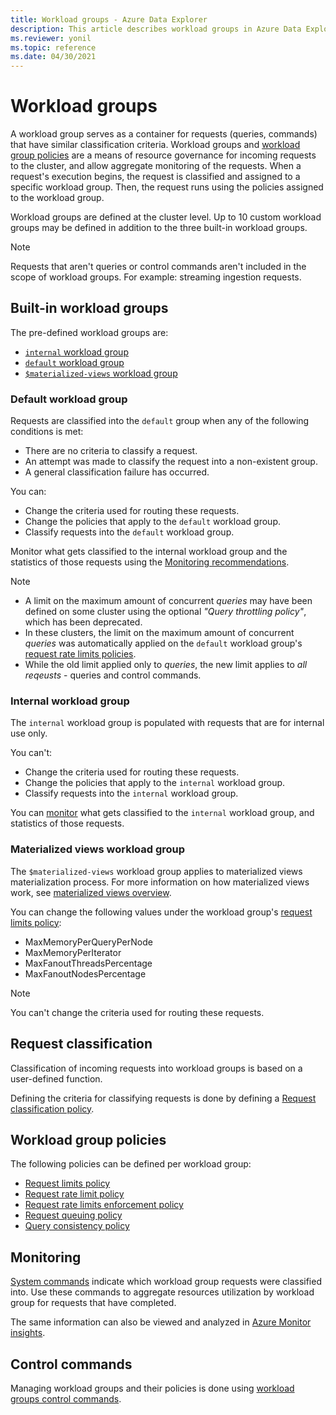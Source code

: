 ```yaml
---
title: Workload groups - Azure Data Explorer
description: This article describes workload groups in Azure Data Explorer.
ms.reviewer: yonil
ms.topic: reference
ms.date: 04/30/2021
---
```

# Workload groups

A workload group serves as a container for requests (queries, commands) that have similar classification criteria. Workload groups and [workload group policies](#workload-group-policies) are a means of resource governance for incoming requests to the cluster, and allow aggregate monitoring of the requests. When a request's execution begins, the request is classified and assigned to a specific workload group. Then, the request runs using the policies assigned to the workload group.

Workload groups are defined at the cluster level. Up to 10 custom workload groups may be defined in addition to the three built-in workload groups.

> [!NOTE]
> Requests that aren't queries or control commands aren't included in the scope of workload groups. For example: streaming ingestion requests.

## Built-in workload groups

The pre-defined workload groups are:
* [`internal` workload group](#internal-workload-group)
* [`default` workload group](#default-workload-group) 
* [`$materialized-views` workload group](#materialized-views-workload-group)

### Default workload group

Requests are classified into the `default` group when any of the following conditions is met:

* There are no criteria to classify a request.
* An attempt was made to classify the request into a non-existent group.
* A general classification failure has occurred.

You can:

* Change the criteria used for routing these requests.
* Change the policies that apply to the `default` workload group.
* Classify requests into the `default` workload group.

Monitor what gets classified to the internal workload group and the statistics of those requests using the [Monitoring recommendations](#monitoring).

> [!NOTE]
> * A limit on the maximum amount of concurrent *queries* may have been defined on some cluster using the optional *"Query throttling policy"*, which has been deprecated.
> * In these clusters, the limit on the maximum amount of concurrent *queries* was automatically applied on the `default` workload group's [request rate limits policies](request-rate-limit-policy.md).
> * While the old limit applied only to *queries*, the new limit applies to *all reqeusts* - queries and control commands.


### Internal workload group

The `internal` workload group is populated with requests that are for internal use only.

You can't:

* Change the criteria used for routing these requests.
* Change the policies that apply to the `internal` workload group.
* Classify requests into the `internal` workload group.

You can [monitor](#monitoring) what gets classified to the `internal` workload group, and statistics of those requests.


### Materialized views workload group

The `$materialized-views` workload group applies to materialized views materialization process. For more information on how materialized views work, see [materialized views overview](materialized-views/materialized-view-overview.md/#how-materialized-views-work).

You can change the following values under the workload group's [request limits policy](request-limits-policy.md):

* MaxMemoryPerQueryPerNode
* MaxMemoryPerIterator
* MaxFanoutThreadsPercentage
* MaxFanoutNodesPercentage

> [!NOTE]
> You can't change the criteria used for routing these requests.


## Request classification

Classification of incoming requests into workload groups is based on a user-defined function.

Defining the criteria for classifying requests is done by defining a [Request classification policy](request-classification-policy.md).

## Workload group policies

The following policies can be defined per workload group:

* [Request limits policy](request-limits-policy.md)
* [Request rate limit policy](request-rate-limit-policy.md)
* [Request rate limits enforcement policy](request-rate-limits-enforcement-policy.md)
* [Request queuing policy](request-queuing-policy.md)
* [Query consistency policy](query-consistency-policy.md)


## Monitoring

[System commands](systeminfo.md) indicate which workload group requests were classified into.
Use these commands to aggregate resources utilization by workload group for requests that have completed.

The same information can also be viewed and analyzed in [Azure Monitor insights](/azure/azure-monitor/insights/data-explorer?toc=/azure/data-explorer/toc.json&bc=/azure/data-explorer/breadcrumb/toc.json).

## Control commands

Managing workload groups and their policies is done using [workload groups control commands](./show-workload-group-command.md).
